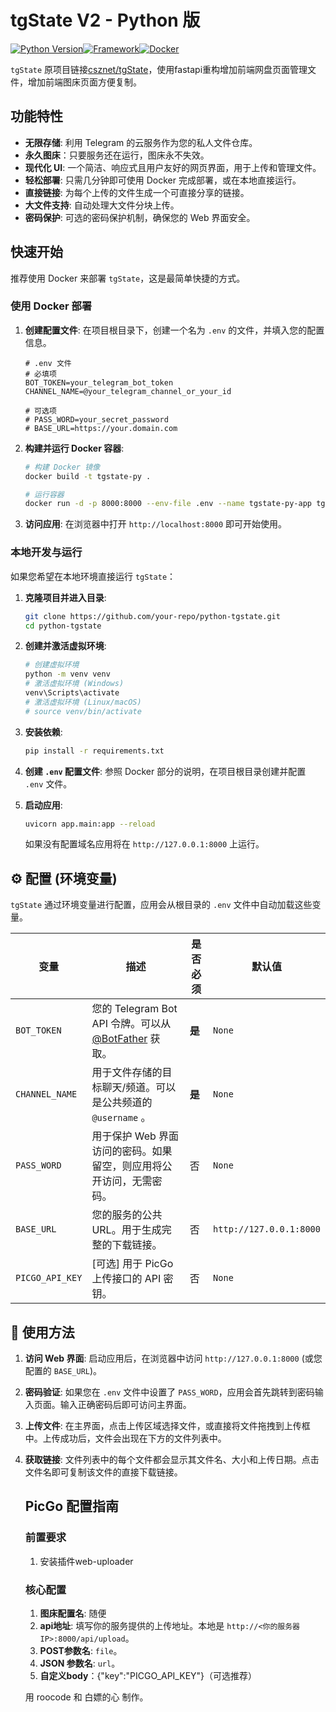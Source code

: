 

# tgState V2 - Python 版

[![Python Version](https://img.shields.io/badge/python-3.11+-blue.svg)](https://www.python.org/downloads/)[![Framework](https://img.shields.io/badge/Framework-FastAPI-green.svg)](https://fastapi.tiangolo.com/)[![Docker](https://img.shields.io/badge/Docker-Ready-blue.svg)](https://www.docker.com/)

`tgState` 原项目链接[csznet/tgState](https://github.com/csznet/tgState)，使用fastapi重构增加前端网盘页面管理文件，增加前端图床页面方便复制。

## 功能特性

*   **无限存储**: 利用 Telegram 的云服务作为您的私人文件仓库。
*   **永久图床**：只要服务还在运行，图床永不失效。
*   **现代化 UI**: 一个简洁、响应式且用户友好的网页界面，用于上传和管理文件。
*   **轻松部署**: 只需几分钟即可使用 Docker 完成部署，或在本地直接运行。
*   **直接链接**: 为每个上传的文件生成一个可直接分享的链接。
*   **大文件支持**: 自动处理大文件分块上传。
*   **密码保护**: 可选的密码保护机制，确保您的 Web 界面安全。

##  快速开始

推荐使用 Docker 来部署 `tgState`，这是最简单快捷的方式。

### 使用 Docker 部署

1. **创建配置文件**: 在项目根目录下，创建一个名为 `.env` 的文件，并填入您的配置信息。

   ```env
   # .env 文件
   # 必填项
   BOT_TOKEN=your_telegram_bot_token
   CHANNEL_NAME=@your_telegram_channel_or_your_id
   
   # 可选项
   # PASS_WORD=your_secret_password
   # BASE_URL=https://your.domain.com
   ```

2. **构建并运行 Docker 容器**:

   ```bash
   # 构建 Docker 镜像
   docker build -t tgstate-py .
   
   # 运行容器
   docker run -d -p 8000:8000 --env-file .env --name tgstate-py-app tgstate-py
   ```

3. **访问应用**: 在浏览器中打开 `http://localhost:8000` 即可开始使用。

### 本地开发与运行

如果您希望在本地环境直接运行 `tgState`：

1. **克隆项目并进入目录**:

   ```bash
   git clone https://github.com/your-repo/python-tgstate.git
   cd python-tgstate
   ```

2. **创建并激活虚拟环境**:

   ```bash
   # 创建虚拟环境
   python -m venv venv
   # 激活虚拟环境 (Windows)
   venv\Scripts\activate
   # 激活虚拟环境 (Linux/macOS)
   # source venv/bin/activate
   ```

3. **安装依赖**:

   ```bash
   pip install -r requirements.txt
   ```

4. **创建 `.env` 配置文件**: 参照 Docker 部分的说明，在项目根目录创建并配置 `.env` 文件。

5. **启动应用**:

   ```bash
   uvicorn app.main:app --reload
   ```

   如果没有配置域名应用将在 `http://127.0.0.1:8000` 上运行。

## ⚙️ 配置 (环境变量)

`tgState` 通过环境变量进行配置，应用会从根目录的 `.env` 文件中自动加载这些变量。

| 变量            | 描述                                                         | 是否必须 | 默认值                  |
| --------------- | ------------------------------------------------------------ | -------- | ----------------------- |
| `BOT_TOKEN`     | 您的 Telegram Bot API 令牌。可以从 [@BotFather](https://t.me/BotFather) 获取。 | **是**   | `None`                  |
| `CHANNEL_NAME`  | 用于文件存储的目标聊天/频道。可以是公共频道的 `@username` 。 | **是**   | `None`                  |
| `PASS_WORD`     | 用于保护 Web 界面访问的密码。如果留空，则应用将公开访问，无需密码。 | 否       | `None`                  |
| `BASE_URL`      | 您的服务的公共 URL。用于生成完整的下载链接。                 | 否       | `http://127.0.0.1:8000` |
| `PICGO_API_KEY` | [可选] 用于 PicGo 上传接口的 API 密钥。                      | 否       | `None`                  |

## 📖 使用方法

1. **访问 Web 界面**: 启动应用后，在浏览器中访问 `http://127.0.0.1:8000` (或您配置的 `BASE_URL`)。

2. **密码验证**: 如果您在 `.env` 文件中设置了 `PASS_WORD`，应用会首先跳转到密码输入页面。输入正确密码后即可访问主界面。

3. **上传文件**: 在主界面，点击上传区域选择文件，或直接将文件拖拽到上传框中。上传成功后，文件会出现在下方的文件列表中。

4. **获取链接**: 文件列表中的每个文件都会显示其文件名、大小和上传日期。点击文件名即可复制该文件的直接下载链接。

   ## PicGo 配置指南

   ### 前置要求

   1. 安装插件web-uploader

   ### 核心配置

   1.  **图床配置名**: 随便
   2.  **api地址**: 填写你的服务提供的上传地址。本地是 `http://<你的服务器IP>:8000/api/upload`。
   3.  **POST参数名**: `file`。
   4.  **JSON 参数名**: `url`。
   5.  **自定义body**：{"key":"PICGO_API_KEY"}（可选推荐）

   用 roocode 和 白嫖的心 制作。